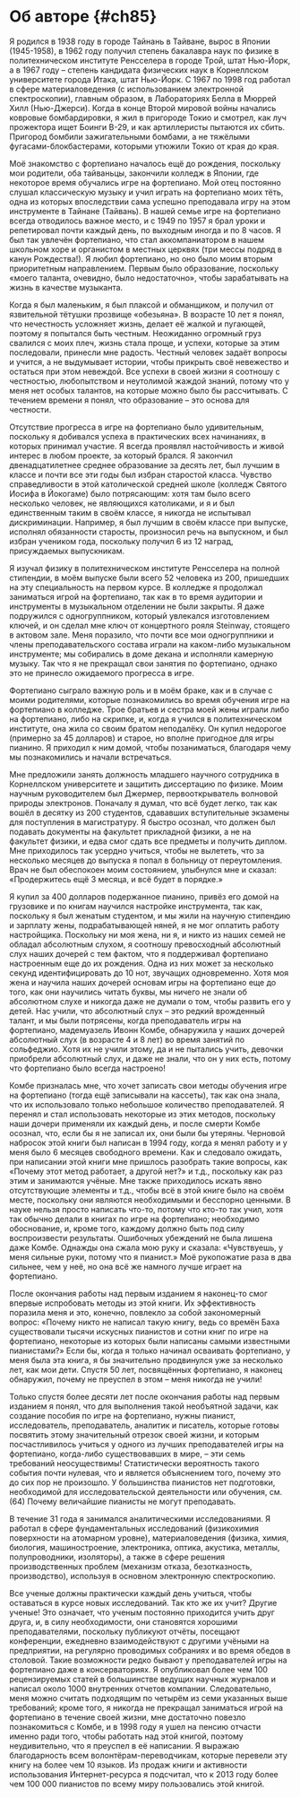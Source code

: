 # Об авторе {#ch85}

Я родился в 1938 году в городе Тайнань в Тайване, вырос в Японии (1945-1958), в 1962 году получил степень бакалавра наук по физике в политехническом институте Ренсселера в городе Трой, штат Нью-Йорк, а в 1967 году – степень кандидата физических наук в Корнеллском университете города Итака, штат Нью-Йорк. С 1967 по 1998 год работал в сфере материаловедения (с использованием электронной спектроскопии), главным образом, в Лабораториях Белла в Мюррей Хилл (Нью-Джерси). Когда в конце Второй мировой войны начались ковровые бомбардировки, я жил в пригороде Токио и смотрел, как луч прожектора ищет Боинги B-29, и как артиллеристы пытаются их сбить. Пригород бомбили зажигательными бомбами, а не тяжёлыми фугасами-блокбастерами, которыми утюжили Токио от края до края.

Моё знакомство с фортепиано началось ещё до рождения, поскольку мои родители, оба тайваньцы, закончили колледж в Японии, где некоторое время обучались игре на фортепиано. Мой отец постоянно слушал классическую музыку и учил играть на фортепиано моих тёть, одна из которых впоследствии сама успешно преподавала игру на этом инструменте в Тайнане (Тайвань). В нашей семье игре на фортепиано всегда отводилось важное место, и с 1949 по 1957 я брал уроки и репетировал почти каждый день, по выходным иногда и по 8 часов. Я был так увлечён фортепиано, что стал аккомпаниатором в нашем школьном хоре и органистом в местных церквях (три мессы подряд в канун Рождества!). Я любил фортепиано, но оно было моим вторым приоритетным направлением. Первым было образование, поскольку «моего таланта, очевидно, было недостаточно», чтобы зарабатывать на жизнь в качестве музыканта.

Когда я был маленьким, я был плаксой и обманщиком, и получил от язвительной тётушки прозвище «обезьяна». В возрасте 10 лет я понял, что нечестность усложняет жизнь, делает её жалкой и пугающей, поэтому я попытался быть честным. Неожиданно огромный груз свалился с моих плеч, жизнь стала проще, и успехи, которые за этим последовали, принесли мне радость. Честный человек задаёт вопросы и учится, а не выдумывает истории, чтобы прикрыть своё невежество и остаться при этом невеждой. Все успехи в своей жизни я соотношу с честностью, любопытством и неутолимой жаждой знаний, потому что у меня нет особых талантов, на которые можно было бы рассчитывать. С течением времени я понял, что образование – это основа для честности.

Отсутствие прогресса в игре на фортепиано было удивительным, поскольку я добивался успеха в практических всех начинаниях, в которых принимал участие. Я всегда проявлял настойчивость и живой интерес в любом проекте, за который брался. Я закончил двенадцатилетнее среднее образование за десять лет, был лучшим в классе и почти все эти годы был избран старостой класса. Чувство справедливости в этой католической средней школе (колледж Святого Иосифа в Йокогаме) было потрясающим: хотя там было всего несколько человек, не являющихся католиками, и я и был единственным таким в своём классе, я никогда не испытывал дискриминации. Например, я был лучшим в своём классе при выпуске, исполнял обязанности старосты, произносил речь на выпускном, и был избран учеником года, поскольку получил 6 из 12 наград, присуждаемых выпускникам.

Я изучал физику в политехническом институте Ренсселера на полной стипендии, в моём выпуске были всего 52 человека из 200, пришедших на эту специальность на первом курсе. В колледже я продолжал заниматься игрой на фортепиано, так как в то время аудитории и инструменты в музыкальном отделении не были закрыты. Я даже подружился с одногруппником, который увлекался изготовлением ключей, и он сделал мне ключ от концертного рояля Steinway, стоящего в актовом зале. Меня поразило, что почти все мои одногруппники и члены преподавательского состава играли на каком-либо музыкальном инструменте; мы собирались в доме декана и исполняли камерную музыку. Так что я не прекращал свои занятия по фортепиано, однако это не принесло ожидаемого прогресса в игре.

Фортепиано сыграло важную роль и в моём браке, как и в случае с моими родителями, которые познакомились во время обучения игре на фортепиано в колледже. Трое братьев и сестра моей жены играли либо на фортепиано, либо на скрипке, и, когда я учился в политехническом институте, она жила со своим братом неподалёку. Он купил недорогое (примерно за 45 долларов) и старое, но вполне пригодное для игры пианино. Я приходил к ним домой, чтобы позаниматься, благодаря чему мы познакомились и начали встречаться.

Мне предложили занять должность младшего научного сотрудника в Корнеллском университете и защитить диссертацию по физике. Моим научным руководителем был Джермер, первооткрыватель волновой природы электронов. Поначалу я думал, что всё будет легко, так как вошёл в десятку из 200 студентов, сдававших вступительные экзамены для поступления в магистратуру. Я быстро осознал, что должен был подавать документы на факультет прикладной физики, а не на факультет физики, и едва смог сдать все предметы и получить диплом. Мне приходилось так усердно учиться, чтобы не вылететь, что за несколько месяцев до выпуска я попал в больницу от переутомления. Врач не был обеспокоен моим состоянием, улыбнулся мне и сказал: «Продержитесь ещё 3 месяца, и всё будет в порядке.»

Я купил за 400 долларов подержанное пианино, привёз его домой на грузовике и по книгам научился настройке инструмента, так как, поскольку я был женатым студентом, и мы жили на научную стипендию и зарплату жены, подрабатывающей няней, я не мог оплатить работу настройщика. Поскольку ни моя жена, ни я, и никто из наших семей не обладал абсолютным слухом, я соотношу превосходный абсолютный слух наших дочерей с тем фактом, что я поддерживал фортепиано настроенным еще до их рождения. Одна из них может за несколько секунд идентифицировать до 10 нот, звучащих одновременно. Хотя моя жена и научила наших дочерей основам игры на фортепиано еще до того, как они научились читать буквы, мы ничего не знали об абсолютном слухе и никогда даже не думали о том, чтобы развить его у детей. Нас учили, что абсолютный слух – это редкий врожденный талант, и мы были потрясены, когда преподаватель игры на фортепиано, мадемуазель Ивонн Комбе, обнаружила у наших дочерей абсолютный слух (в возрасте 4 и 8 лет) во время занятий по сольфеджио. Хотя их не учили этому, да и не пытались учить, девочки приобрели абсолютный слух, и даже не знали, что он у них есть, потому что фортепиано было всегда настроено!

Комбе призналась мне, что хочет записать свои методы обучения игре на фортепиано (тогда ещё записывали на кассеты), так как она знала, что их использовало только небольшое количество преподавателей. Я перенял и стал использовать некоторые из этих методов, поскольку наши дочери применяли их каждый день, и после смерти Комбе осознал, что, если бы я не записал их, они были бы утеряны. Черновой набросок этой книги был написан в 1994 году, когда я менял работу и у меня было 6 месяцев свободного времени. Как и следовало ожидать, при написании этой книги мне пришлось разобрать такие вопросы, как «Почему этот метод работает, а другой нет?» и т.д., поскольку как раз этим и занимаются учёные. Мне также приходилось искать явно отсутствующие элементы и т.д., чтобы всё в этой книге было на своём месте, поскольку они являются необходимыми и бесспорно ценными. В науке нельзя просто написать что-то, потому что кто-то так учил, хотя так обычно делали в книгах по игре на фортепиано; необходимо обоснование, и, кроме того, каждому должно быть под силу воспроизвести результаты. Ошибочных убеждений не была лишена даже Комбе. Однажды она сжала мою руку и сказала: «Чувствуешь, у меня сильные руки, потому что я пианист.» Моё рукопожатие раза в два сильнее, чем у неё, но она всё же намного лучше играет на фортепиано.

После окончания работы над первым изданием я наконец-то смог впервые испробовать методы из этой книги. Их эффективность поразила меня и это, конечно, повлекло за собой закономерный вопрос: «Почему никто не написал такую книгу, ведь со времён Баха существовали тысячи искусных пианистов и сотни книг по игре на фортепиано, некоторые из которых были написаны самыми известными пианистами?» Если бы, когда я только начинал осваивать фортепиано, у меня была эта книга, я бы значительно продвинулся уже за несколько лет, как мои дети. Спустя 50 лет, посвящённых фортепиано, я наконец обнаружил, почему не преуспел в этом – меня никогда не учили!

Только спустя более десяти лет после окончания работы над первым изданием я понял, что для выполнения такой необъятной задачи, как создание пособия по игре на фортепиано, нужны пианист, исследователь, преподаватель, аналитик и писатель, которые готовы посвятить этому значительный отрезок своей жизни, и которым посчастливилось учиться у одного из лучших преподавателей игры на фортепиано, когда-либо существовавших в мире, – эти семь требований неосуществимы! Статистически вероятность такого события почти нулевая, что и является объяснением того, почему это до сих пор не произошло. У большинства пианистов нет подготовки, необходимой для исследовательской деятельности или обучения, см. (64) Почему величайшие пианисты не могут преподавать.

В течение 31 года я занимался аналитическими исследованиями. Я работал в сфере фундаментальных исследований (физикохимия поверхности на атомарном уровне), материаловедения (физика, химия, биология, машиностроение, электроника, оптика, акустика, металлы, полупроводники, изоляторы), а также в сфере решения производственных проблем (механизм отказа, безотказность, производство), используя в основном электронную спектроскопию.

Все ученые должны практически каждый день учиться, чтобы оставаться в курсе новых исследований. Так кто же их учит? Другие ученые! Это означает, что ученым постоянно приходится учить друг друга, и, в силу необходимости, они становятся хорошими преподавателями, поскольку публикуют отчёты, посещают конференции, ежедневно взаимодействуют с другими учёными на предприятии, на регулярно проводимых собраниях и во время обедов в столовой. Такие возможности редко бывают у преподавателей игры на фортепиано даже в консерваториях. Я опубликовал более чем 100 рецензируемых статей в большинстве ведущих научных журналов и написал около 1000 внутренних отчетов компании. Следовательно, меня можно считать подходящим по четырём из семи указанных выше требований; кроме того, я никогда не прекращал заниматься игрой на фортепиано в течение своей жизни, мне достаточно повезло познакомиться с Комбе, и в 1998 году я ушел на пенсию отчасти именно ради того, чтобы работать над этой книгой, поэтому неудивительно, что я преуспел в её написании. Я выражаю благодарность всем волонтёрам-переводчикам, которые перевели эту книгу на более чем 10 языков. Из продаж книги и активности использования Интернет-ресурса я подсчитал, что к 2013 году более чем 100 000 пианистов по всему миру пользовались этой книгой.
